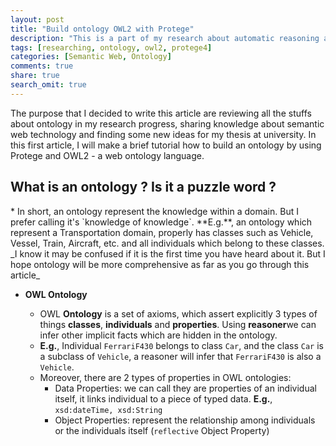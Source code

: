 ```yaml
---
layout: post
title: "Build ontology OWL2 with Protege"
description: "This is a part of my research about automatic reasoning at uit.edu.vn"
tags: [researching, ontology, owl2, protege4]
categories: [Semantic Web, Ontology]
comments: true
share: true
search_omit: true
---
```

The purpose that I decided to write this article are reviewing all the stuffs about ontology in my research progress, sharing knowledge about semantic web technology and finding some new ideas for my thesis at university.
In this first article, I will make a brief tutorial how to build an ontology by using Protege and OWL2 - a web ontology language.
<h2> What is an ontology ? Is it a puzzle word ? </h2>
* In short, an ontology represent the knowledge within a domain. But I prefer calling it's `knowledge of knowledge`. **E.g.**, an ontology which represent a Transportation domain, properly has classes such as Vehicle, Vessel, Train, Aircraft, etc. and all individuals 
which belong to these classes.
<br>
   _I know it may be confused if it is the first time you have heard about it.
But I hope ontology will be more comprehensive as far as you go through this article_

 * **OWL Ontology**
    
    - OWL **Ontology** is a set of axioms, which assert explicitly 3 types of things  **classes**, **individuals** and **properties**. Using **reasoner**we can infer other implicit facts which are hidden in the ontology. 
    - **E.g.**, Individual ``FerrariF430`` belongs to class ``Car``, and the class ``Car`` is a subclass of ``Vehicle``, a reasoner will infer that ``FerrariF430`` is also a ``Vehicle``.
    - Moreover, there are 2 types of properties in OWL ontologies:
        + Data Properties: we can call they are properties of an individual itself, it links individual to a piece of typed data. **E.g.**, ``xsd:dateTime, xsd:String``
        + Object Properties: represent the relationship among individuals or the individuals itself (``reflective`` Object Property)
   
